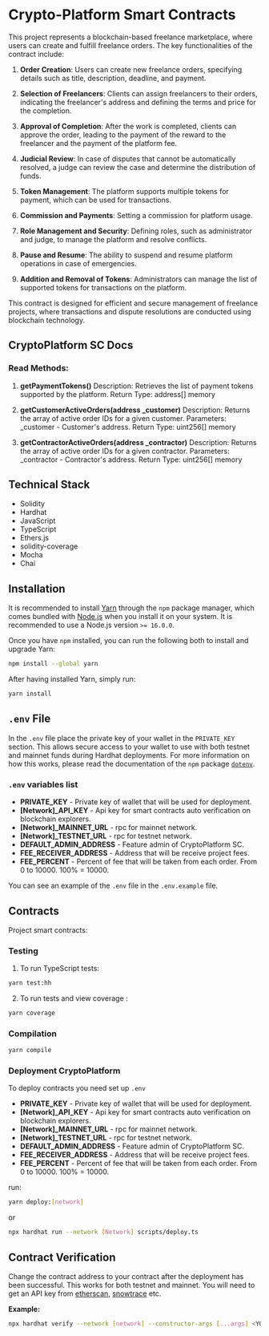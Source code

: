 # Crypto-Platform Smart Contracts

This project represents a blockchain-based freelance marketplace, where users can create and fulfill freelance orders. The key functionalities of the contract include:

1. **Order Creation**: Users can create new freelance orders, specifying details such as title, description, deadline, and payment.

2. **Selection of Freelancers**: Clients can assign freelancers to their orders, indicating the freelancer's address and defining the terms and price for the completion.

3. **Approval of Completion**: After the work is completed, clients can approve the order, leading to the payment of the reward to the freelancer and the payment of the platform fee.

4. **Judicial Review**: In case of disputes that cannot be automatically resolved, a judge can review the case and determine the distribution of funds.

5. **Token Management**: The platform supports multiple tokens for payment, which can be used for transactions.

6. **Commission and Payments**: Setting a commission for platform usage.

7. **Role Management and Security**: Defining roles, such as administrator and judge, to manage the platform and resolve conflicts.

8. **Pause and Resume**: The ability to suspend and resume platform operations in case of emergencies.

9. **Addition and Removal of Tokens**: Administrators can manage the list of supported tokens for transactions on the platform.

This contract is designed for efficient and secure management of freelance projects, where transactions and dispute resolutions are conducted using blockchain technology.

## CryptoPlatform SC Docs

### Read Methods:

1. **getPaymentTokens()**
   Description: Retrieves the list of payment tokens supported by the platform.
   Return Type: address[] memory

2. **getCustomerActiveOrders(address \_customer)**
   Description: Returns the array of active order IDs for a given customer.
   Parameters: \_customer - Customer's address.
   Return Type: uint256[] memory

3. **getContractorActiveOrders(address \_contractor)**
   Description: Returns the array of active order IDs for a given contractor.
   Parameters: \_contractor - Contractor's address.
   Return Type: uint256[] memory

## Technical Stack

- Solidity
- Hardhat
- JavaScript
- TypeScript
- Ethers.js
- solidity-coverage
- Mocha
- Chai

## Installation

It is recommended to install [Yarn](https://classic.yarnpkg.com) through the `npm` package manager, which comes bundled with [Node.js](https://nodejs.org) when you install it on your system. It is recommended to use a Node.js version `>= 16.0.0`.

Once you have `npm` installed, you can run the following both to install and upgrade Yarn:

```bash
npm install --global yarn
```

After having installed Yarn, simply run:

```bash
yarn install
```

## `.env` File

In the `.env` file place the private key of your wallet in the `PRIVATE_KEY` section. This allows secure access to your wallet to use with both testnet and mainnet funds during Hardhat deployments. For more information on how this works, please read the documentation of the `npm` package [`dotenv`](https://www.npmjs.com/package/dotenv).

### `.env` variables list

- **PRIVATE_KEY** - Private key of wallet that will be used for deployment.
- **[Network]\_API_KEY** - Api key for smart contracts auto verification on blockchain explorers.
- **[Network]\_MAINNET_URL** - rpc for mainnet network.
- **[Network]\_TESTNET_URL** - rpc for testnet network.
- **DEFAULT_ADMIN_ADDRESS** - Feature admin of CryptoPlatform SC.
- **FEE_RECEIVER_ADDRESS** - Address that will be receive project fees.
- **FEE_PERCENT** - Percent of fee that will be taken from each order. From 0 to 10000. 100% = 10000.

You can see an example of the `.env` file in the `.env.example` file.

## Contracts

Project smart contracts:

### Testing

1. To run TypeScript tests:

```bash
yarn test:hh
```

2. To run tests and view coverage :

```bash
yarn coverage
```

### Compilation

```bash
yarn compile
```

### Deployment CryptoPlatform

To deploy contracts you need set up `.env`

- **PRIVATE_KEY** - Private key of wallet that will be used for deployment.
- **[Network]\_API_KEY** - Api key for smart contracts auto verification on blockchain explorers.
- **[Network]\_MAINNET_URL** - rpc for mainnet network.
- **[Network]\_TESTNET_URL** - rpc for testnet network.
- **DEFAULT_ADMIN_ADDRESS** - Feature admin of CryptoPlatform SC.
- **FEE_RECEIVER_ADDRESS** - Address that will be receive project fees.
- **FEE_PERCENT** - Percent of fee that will be taken from each order. From 0 to 10000. 100% = 10000.

run:

```bash
yarn deploy:[network]
```

or

```bash
npx hardhat run --network [Network] scripts/deploy.ts
```

## Contract Verification

Change the contract address to your contract after the deployment has been successful. This works for both testnet and mainnet. You will need to get an API key from [etherscan](https://etherscan.io), [snowtrace](https://snowtrace.io) etc.

**Example:**

```bash
npx hardhat verify --network [network] --constructor-args [...args] <YOUR_CONTRACT_ADDRESS>
```
